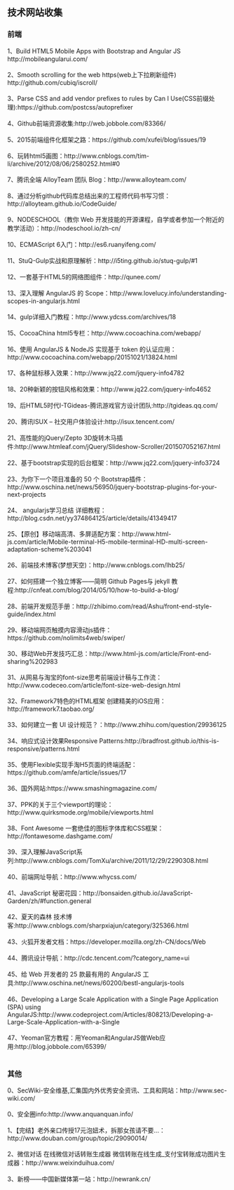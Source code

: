 <h2>技术网站收集</h2>
<h3>前端</h3>
1、Build HTML5 Mobile Apps with Bootstrap and Angular JS  http://mobileangularui.com/ <br><br>
2、Smooth scrolling for the web https(web上下拉刷新组件) http://github.com/cubiq/iscroll/  <br><br>
3、Parse CSS and add vendor prefixes to rules by Can I Use(CSS前缀处理):https://github.com/postcss/autoprefixer <br><br>
4、Github前端资源收集:http://web.jobbole.com/83366/ <br><br>
5、2015前端组件化框架之路：https://github.com/xufei/blog/issues/19<br><br>
6、玩转html5<canvas>画图：http://www.cnblogs.com/tim-li/archive/2012/08/06/2580252.html#0<br><br>
7、腾讯全端 AlloyTeam 团队 Blog：http://www.alloyteam.com/<br><br>
8、通过分析github代码库总结出来的工程师代码书写习惯：http://alloyteam.github.io/CodeGuide/<br><br>
9、NODESCHOOL（教你 Web 开发技能的开源课程，自学或者参加一个附近的教学活动）：http://nodeschool.io/zh-cn/<br><br>
10、ECMAScript 6入门：http://es6.ruanyifeng.com/<br><br>
11、StuQ-Gulp实战和原理解析：http://i5ting.github.io/stuq-gulp/#1<br><br>
12、一套基于HTML5的网络图组件：http://qunee.com/<br><br>
13、深入理解 AngularJS 的 Scope：http://www.lovelucy.info/understanding-scopes-in-angularjs.html<br><br>
14、gulp详细入门教程：http://www.ydcss.com/archives/18<br><br>
15、CocoaChina html5专栏：http://www.cocoachina.com/webapp/<br><br>
16、使用 AngularJS & NodeJS 实现基于 token 的认证应用：http://www.cocoachina.com/webapp/20151021/13824.html<br><br>
17、各种鼠标移入效果：http://www.jq22.com/jquery-info4782<br><br>
18、20种新颖的按钮风格和效果：http://www.jq22.com/jquery-info4652<br><br>
19、后HTML5时代Ⅰ-TGideas-腾讯游戏官方设计团队:http://tgideas.qq.com/<br><br>
20、腾讯ISUX – 社交用户体验设计:http://isux.tencent.com/<br><br>
21、高性能的jQuery/Zepto 3D旋转木马插件:http://www.htmleaf.com/jQuery/Slideshow-Scroller/201507052167.html<br><br>
22、基于bootstrap实现的后台框架：http://www.jq22.com/jquery-info3724<br><br>
23、为你下一个项目准备的 50 个 Bootstrap插件：http://www.oschina.net/news/56950/jquery-bootstrap-plugins-for-your-next-projects<br><br>
24、 angularjs学习总结 详细教程：http://blog.csdn.net/yy374864125/article/details/41349417<br><br>
25、【原创】移动端高清、多屏适配方案：http://www.html-js.com/article/Mobile-terminal-H5-mobile-terminal-HD-multi-screen-adaptation-scheme%203041<br><br>
26、前端技术博客(梦想天空)：http://www.cnblogs.com/lhb25/<br><br>
27、如何搭建一个独立博客——简明 Github Pages与 jekyll 教程:http://cnfeat.com/blog/2014/05/10/how-to-build-a-blog/<br><br>
28、前端开发规范手册：http://zhibimo.com/read/Ashu/front-end-style-guide/index.html<br><br>
29、移动端网页触摸内容滑动js插件：https://github.com/nolimits4web/swiper/<br><br>
30、移动Web开发技巧汇总：http://www.html-js.com/article/Front-end-sharing%202983<br><br>
31、从网易与淘宝的font-size思考前端设计稿与工作流：http://www.codeceo.com/article/font-size-web-design.html<br><br>
32、Framework7特色的HTML框架 创建精美的iOS应用：http://framework7.taobao.org/<br><br>
33、如何建立一套 UI 设计规范？：http://www.zhihu.com/question/29936125<br><br>
34、响应式设计效果Responsive Patterns:http://bradfrost.github.io/this-is-responsive/patterns.html<br><br>
35、使用Flexible实现手淘H5页面的终端适配：https://github.com/amfe/article/issues/17<br><br>
36、国外网站:https://www.smashingmagazine.com/<br><br>
37、PPK的关于三个viewport的理论：http://www.quirksmode.org/mobile/viewports.html<br><br>
38、Font Awesome 一套绝佳的图标字体库和CSS框架：http://fontawesome.dashgame.com/<br><br>
39、深入理解JavaScript系列:http://www.cnblogs.com/TomXu/archive/2011/12/29/2290308.html<br><br>
40、前端网址导航：http://www.whycss.com/<br><br>
41、JavaScript 秘密花园：http://bonsaiden.github.io/JavaScript-Garden/zh/#function.general<br><br>
42、夏天的森林 技术博客:http://www.cnblogs.com/sharpxiajun/category/325366.html<br><br>
43、火狐开发者文档：https://developer.mozilla.org/zh-CN/docs/Web<br><br>
44、腾讯设计导航：http://cdc.tencent.com/?category_name=ui<br><br>
45、给 Web 开发者的 25 款最有用的 AngularJS 工具:http://www.oschina.net/news/60200/bestl-angularjs-tools<br><br>
46、Developing a Large Scale Application with a Single Page Application (SPA) using AngularJS:http://www.codeproject.com/Articles/808213/Developing-a-Large-Scale-Application-with-a-Single<br><br>
47、Yeoman官方教程：用Yeoman和AngularJS做Web应用:http://blog.jobbole.com/65399/<br><br>
<h3>其他</h3>
0、SecWiki-安全维基,汇集国内外优秀安全资讯、工具和网站：http://www.sec-wiki.com/<br><br>
0、安全圈info:http://www.anquanquan.info/<br><br>
1、【完结】老外亲口传授17元泡妞术，拆那女孩请不要...：http://www.douban.com/group/topic/29090014/<br><br>
2、微信对话 在线微信对话转账生成器 微信转账在线生成_支付宝转账成功图片生成器：http://www.weixinduihua.com/<br><br>
3、新榜——中国新媒体第一站：http://newrank.cn/<br><br>

